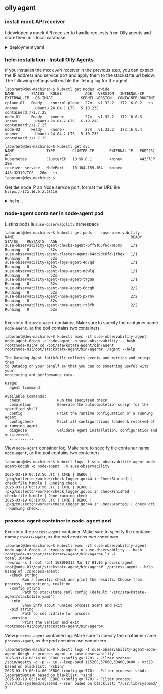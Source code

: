 ## olly agent

### install mock API receiver

I developed a mock API receiver to handle requests from Olly agents and store them in a local database.

<details><summary>deployment yaml</summary>

```
apiVersion: apps/v1
kind: Deployment
metadata:
  name: receiver-deployment
  labels:
    app: receiver
spec:
  replicas: 1
  selector:
    matchLabels:
      app: receiver
  template:
    metadata:
      labels:
        app: receiver
    spec:
      containers:
        - name: receiver
          image: chihjenhuang/receiver-image:v5
          ports:
            - containerPort: 8443
          volumeMounts:
            - name: receiver-volume
              mountPath: /output
      volumes:
        - name: receiver-volume
          hostPath:
            path: /output
            type: DirectoryOrCreate
---
apiVersion: v1
kind: Service
metadata:
  name: receiver-service
spec:
  selector:
    app: receiver
  ports:
    - protocol: TCP
      port: 443
      targetPort: 8443
  type: NodePort
```

</details>

### helm installation - Install Olly Agents

If you installed the mock API receiver in the previous step, you can extract the IP address and service port and apply them to the stackstate.url below.
The following settings will enable the debug log for the agent.

```
laborant@dev-machine:~$ kubectl get nodes -owide
NAME        STATUS   ROLES           AGE   VERSION   INTERNAL-IP   EXTERNAL-IP   OS-IMAGE             KERNEL-VERSION   CONTAINER-RUNTIME
cplane-01   Ready    control-plane   27m   v1.32.2   172.16.0.2   👈 <none>        Ubuntu 24.04.2 LTS   5.10.230         containerd://1.7.25
node-01     Ready    <none>          27m   v1.32.2   172.16.0.3    <none>        Ubuntu 24.04.2 LTS   5.10.230         containerd://1.7.25
node-02     Ready    <none>          27m   v1.32.2   172.16.0.4    <none>        Ubuntu 24.04.2 LTS   5.10.230         containerd://1.7.25

laborant@dev-machine:~$ kubectl get svc
NAME               TYPE        CLUSTER-IP       EXTERNAL-IP   PORT(S)         AGE
kubernetes         ClusterIP   10.96.0.1        <none>        443/TCP         28m
receiver-service   NodePort    10.104.159.164   <none>        443:32319/TCP   26m   👈
laborant@dev-machine:~$

```

Get the node IP an Node service port, format the URL like `https://172.16.0.2:32319`

<details><summary>helm...</summary>

```

helm repo add suse-observability https://charts.rancher.com/server-charts/prime/suse-observability
helm repo update

helm upgrade --install \
    --namespace suse-observability \
    --create-namespace \
    --set-string 'stackstate.apiKey'='1111998d-973b-4998-9f0b-08f52c1ebb75' \
    --set-string 'stackstate.cluster.name'='test0313' \
    --set-string 'stackstate.url'='https://172.16.0.2:32319/receiver/stsAgent' \  👈
    --set 'nodeAgent.skipKubeletTLSVerify'=true \
    --set 'nodeAgent.containers.agent.logLevel=debug' \
    --set 'nodeAgent.logLevel=debug' \
    --set 'nodeAgent.containers.processAgent.logLevel=debug' \
    --set 'nodeAgent.logLevel=debug' \
    --set 'clusterAgent.logLevel=debug' \
    --set 'checksAgent.logLevel=debug' \
suse-observability-agent suse-observability/suse-observability-agent

```

</details>

### node-agent container in node-agent pod

Listing pods in `suse-observability` namespace

```
laborant@dev-machine:~$ kubectl get pods -n suse-observability
NAME                                                      READY   STATUS    RESTARTS   AGE
suse-observability-agent-checks-agent-6ff9f65f6c-mz5mx    1/1     Running   0          52s
suse-observability-agent-cluster-agent-64db9dc6fd-jrhgx   1/1     Running   0          52s
suse-observability-agent-logs-agent-4d7qd                 1/1     Running   0          52s
suse-observability-agent-logs-agent-ncwlg                 1/1     Running   0          52s
suse-observability-agent-logs-agent-tfgdn                 1/1     Running   0          52s
suse-observability-agent-node-agent-6dcqh                 2/2     Running   0          52s
suse-observability-agent-node-agent-pxrhv                 2/2     Running   0          52s
suse-observability-agent-node-agent-rt5fh                 2/2     Running   0          52s


```

Exec into the `node-agent` container. Make sure to specify the container name `node-agent`, as the pod contains two containers.

```
laborant@dev-machine:~$ kubectl exec -it suse-observability-agent-node-agent-6dcqh -c node-agent -n suse-observability -- bash
root@node-01:/# cd /opt/stackstate-agent/bin/agent
root@node-01:/opt/stackstate-agent/bin/agent# ./agent --help

The Datadog Agent faithfully collects events and metrics and brings them
to Datadog on your behalf so that you can do something useful with your
monitoring and performance data.

Usage:
  agent [command]

Available Commands:
  check                 Run the specified check
  completion            Generate the autocompletion script for the specified shell
  config                Print the runtime configuration of a running agent
  configcheck           Print all configurations loaded & resolved of a running agent
  diagnose              Validate Agent installation, configuration and environment
  ...........
```

View `node-agent` container log. Make sure to specify the container name `node-agent`, as the pod contains two containers.

```
laborant@dev-machine:~$ kubectl logs -f suse-observability-agent-node-agent-6dcqh -c node-agent  -n suse-observability

2025-03-19 06:18:56 UTC | CORE | DEBUG | (pkg/collector/worker/check_logger.go:44 in CheckStarted) | check:file_handle | Running check...
2025-03-19 06:18:56 UTC | CORE | DEBUG | (pkg/collector/worker/check_logger.go:61 in CheckFinished) | check:file_handle | Done running check
2025-03-19 06:18:58 UTC | CORE | DEBUG | (pkg/collector/worker/check_logger.go:44 in CheckStarted) | check:cri | Running check...
```

### process-agent container in node-agent pod

Exec into the `process-agent` container. Make sure to specify the container name `process-agent`, as the pod contains two containers.

```
laborant@dev-machine:~$ kubectl exec -it suse-observability-agent-node-agent-6dcqh -c process-agent -n suse-observability -- bash
root@node-01:/opt/stackstate-agent/bin/agent# ls -l
total 164064
-rwxrwxr-x 1 root root 168000312 Mar 17 01:16 process-agent
root@node-01:/opt/stackstate-agent/bin/agent# ./process-agent --help
Usage of ./process-agent:
  -check string
        Run a specific check and print the results. Choose from: process, connections, realtime
  -config string
        Path to stackstate.yaml config (default "/etc/stackstate-agent/stackstate.yaml")
  -info
        Show info about running process agent and exit
  -pid string
        Path to set pidfile for process
  -version
        Print the version and exit
root@node-01:/opt/stackstate-agent/bin/agent#

```

View `process-agent` container log. Make sure to specify the container name `process-agent`, as the pod contains two containers.

```
laborant@dev-machine:~$ kubectl logs -f suse-observability-agent-node-agent-6dcqh -c process-agent -n suse-observability
2025-03-19 06:14:06 DEBUG (config.go:770) - Filter process: /sbin/agetty -o -p -- \u --keep-baud 115200,57600,38400,9600 - vt220 based on blacklist: ^/sbin/
2025-03-19 06:14:06 DEBUG (config.go:770) - Filter process: sshd: laborant@pts/0 based on blacklist: ^sshd:
2025-03-19 06:14:06 DEBUG (config.go:770) - Filter process: /usr/lib/systemd/systemd --user based on blacklist: ^/usr/lib/systemd/
2
```
